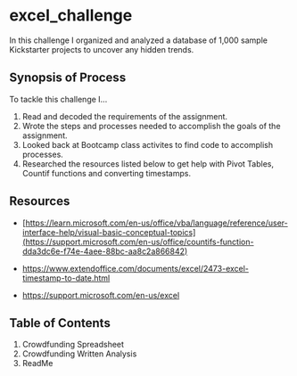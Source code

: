 # excel_challenge

In this challenge I organized and analyzed a database of 1,000 sample Kickstarter projects to uncover any hidden trends.




## Synopsis of Process

To tackle this challenge I...

1. Read and decoded the requirements of the assignment.
2. Wrote the steps and processes needed to accomplish the goals of the assignment.
3. Looked back at Bootcamp class activites to find code to accomplish processes.
4. Researched the resources listed below to get help with Pivot Tables, Countif functions and converting timestamps.
   



## Resources


+ [https://learn.microsoft.com/en-us/office/vba/language/reference/user-interface-help/visual-basic-conceptual-topics](https://support.microsoft.com/en-us/office/countifs-function-dda3dc6e-f74e-4aee-88bc-aa8c2a866842)

+ https://www.extendoffice.com/documents/excel/2473-excel-timestamp-to-date.html

+ https://support.microsoft.com/en-us/excel  






## Table of Contents

1. Crowdfunding Spreadsheet
2. Crowdfunding Written Analysis
5. ReadMe

